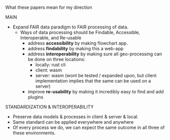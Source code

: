 What these papers mean for my direction

MAIN
- Expand FAIR data paradigm to FAIR processing of data.
  - Ways of data processing should be Findable, Accessible, Interoperable, and Re-usable
    - address **accessibility** by making flowchart app.
    - address **findability** by making this a web-app
    - address **interoperability** by making sure all geo-processing can be done on three locations: 
      - locally: rust cli 
      - client: wasm 
      - server: wasm  (wont be tested / expanded upon, but client implementation implies that the same can be used on a server)
    - improve **re-usability** by making it incredibly easy to find and add plugins


STANDARDIZATION & INTEROPERABILITY
- Preserve data models & processes in client & server & local.
- Same standard can be applied everywhere and anywhere
- Of every process we do, we can expect the same outcome in all three of these environments. 



